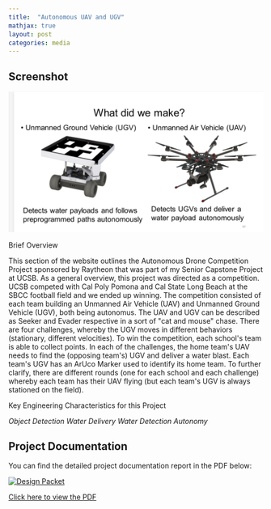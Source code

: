 ```yaml
---
title:  "Autonomous UAV and UGV"
mathjax: true
layout: post
categories: media
---
```



## Screenshot

![Screenshot](./_posts/UAV_UGV.png)

Brief Overview 

This section of the website outlines the Autonomous Drone Competition Project sponsored by Raytheon that was part of my Senior Capstone Project at UCSB. As a general overview, this project was directed
as a competition. UCSB competed with Cal Poly Pomona and Cal State Long Beach at the SBCC football field and we ended up winning. The competition consisted of each team building an Unmanned Air Vehicle (UAV)
and Unmanned Ground Vehicle (UGV), both being autonomus. The UAV and UGV can be described as Seeker and Evader respective in a sort of "cat and mouse" chase. There are four challenges, whereby the UGV moves in different 
behaviors (stationary, different velocities). To win the competition, each school's team is able to collect points. In each of the challenges, the home team's UAV needs to find the (opposing team's) UGV and deliver a water blast. Each 
team's UGV has an ArUco Marker used to identify its home team. To further clarify, there are different rounds (one for each school and each challenge) whereby each team has their UAV flying (but each team's UGV is always stationed on the field). 

Key Engineering Characteristics for this Project

_Object Detection_ _Water Delivery_ _Water Detection_ _Autonomy_


## Project Documentation 

You can find the detailed project documentation report in the PDF below:

[![Design Packet](https://img.icons8.com/plasticine/2x/pdf.png)](https://drive.google.com/uc?export=download&id=14uxymVjN3h_GlxYp-hEB-1nteXhEm-9L)

[Click here to view the PDF](https://drive.google.com/uc?export=download&id=14uxymVjN3h_GlxYp-hEB-1nteXhEm-9L)

